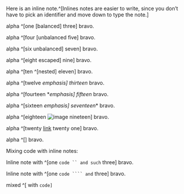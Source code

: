 Here is an inline note.^[Inlines notes are easier to write, since
you don’t have to pick an identifier and move down to type the
note.]

alpha ^[one [balanced] three] bravo.

alpha ^[four [unbalanced five] bravo.

alpha ^[six unbalanced] seven] bravo.

alpha ^[eight escaped\] nine] bravo.

alpha ^[ten ^[nested] eleven] bravo.

alpha ^[twelve *emphasis] thirteen* bravo.

alpha ^[fourteen **emphasis] fifteen* bravo.

alpha ^[sixteen *emphasis] seventeen** bravo.

alpha ^[eighteen ![image](a) nineteen] bravo.

alpha ^[twenty [link](b) twenty one] bravo.

alpha ^[] bravo.

Mixing code with inline notes:

Inline note with ^[one ```code `` and such``` three] bravo.

Inline note with ^[one `code ```` and` three] bravo.

mixed ^[ with `code]`
